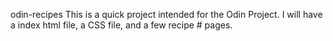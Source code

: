 odin-recipes
This is a quick project intended for the Odin Project. I will have a index html file, a CSS file, and a few recipe # pages.